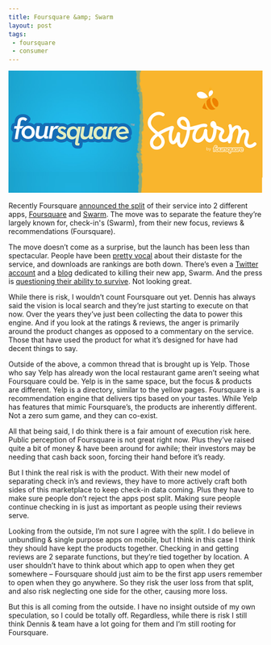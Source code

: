 ```yaml
---
title: Foursquare &amp; Swarm
layout: post
tags:
 - foursquare
 - consumer
---
```


![foursquare-swarm](/images/foursquare-swarm.png)

Recently Foursquare [announced the split](http://blog.foursquare.com/post/87012827988/more-on-swarm-and-the-future-of-foursquare) of their service into 2 different apps, [Foursquare](https://itunes.apple.com/us/app/foursquare/id306934924?mt=8) and [Swarm](https://itunes.apple.com/US/app/id870161082?mt=8). The move was to separate the feature they’re largely known for, check-in's (Swarm), from their new focus, reviews & recommendations (Foursquare). 

The move doesn’t come as a surprise, but the launch has been less than spectacular. People have been [pretty vocal](https://medium.com/@dweekly/dear-foursquare-c7c441fdf25e) about their distaste for the service, and downloads are rankings are both down. There’s even a [Twitter account](https://twitter.com/killswarmapp) and a [blog](http://killswarmapp.tumblr.com/) dedicated to killing their new app, Swarm. And the press is [questioning their ability to survive](http://venturebeat.com/2014/08/29/as-relaunch-hype-subsides-will-foursquare-survive/). Not looking great. 

While there is risk, I wouldn’t count Foursquare out yet. Dennis has always said the vision is local search and they’re just starting to execute on that now. Over the years they’ve just been collecting the data to power this engine. And if you look at the ratings & reviews, the anger is primarily around the product changes as opposed to a commentary on the service. Those that have used the product for what it’s designed for have had decent things to say.

Outside of the above, a common thread that is brought up is Yelp. Those who say Yelp has already won the local restaurant game aren’t seeing what Foursquare could be. Yelp is in the same space, but the focus & products are different. Yelp is a directory, similar to the yellow pages. Foursquare is a recommendation engine that delivers tips based on your tastes. While Yelp has features that mimic Foursquare’s, the products are inherently different. Not a zero sum game, and they can co-exist. 

All that being said, I do think there is a fair amount of execution risk here. Public perception of Foursquare is not great right now. Plus they’ve raised quite a bit of money & have been around for awhile; their investors may be needing that cash back soon, forcing their hand before it’s ready. 

But I think the real risk is with the product. With their new model of separating check in’s and reviews, they have to more actively craft both sides of this marketplace to keep check-in data coming. Plus they have to make sure people don’t reject the apps post split. Making sure people continue checking in is just as important as people using their reviews serve.

Looking from the outside, I’m not sure I agree with the split. I do believe in unbundling & single purpose apps on mobile, but I think in this case I think they should have kept the products together. Checking in and getting reviews are 2 separate functions, but they’re tied together by location. A user shouldn’t have to think about which app to open when they get somewhere – Foursquare should just aim to be the first app users remember to open when they go anywhere. So they risk the user loss from that split, and also risk neglecting one side for the other, causing more loss. 

But this is all coming from the outside. I have no insight outside of my own speculation, so I could be totally off. Regardless, while there is risk I still think Dennis & team have a lot going for them and I’m still rooting for Foursquare.
